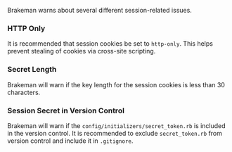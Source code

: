 Brakeman warns about several different session-related issues.

### HTTP Only

It is recommended that session cookies be set to `http-only`. This helps prevent stealing of cookies via cross-site scripting.

### Secret Length

Brakeman will warn if the key length for the session cookies is less than 30 characters.

### Session Secret in Version Control

Brakeman will warn if the `config/initializers/secret_token.rb` is included in the version control. It is recommended to exclude `secret_token.rb` from version control and include it in `.gitignore`.
